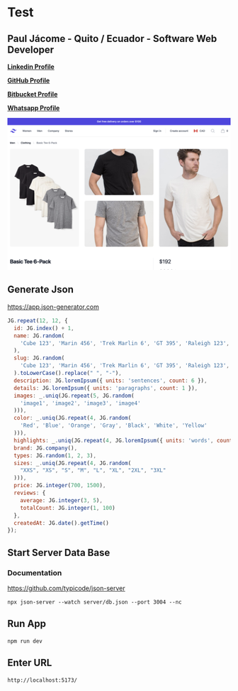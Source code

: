 # Test

## Paul Jácome - Quito / Ecuador - Software Web Developer

**[Linkedin Profile](https://bit.ly/paul-jacome-linkedin)**

**[GitHub Profile](https://bit.ly/paul-jacome-github)**

**[Bitbucket Profile](https://bit.ly/paul-jacome-bitbucket)**

**[Whatsapp Profile](https://bit.ly/paul-jacome-whatsapp)**

![Product_Png](https://raw.githubusercontent.com/ankalago/growpro-test/main/screenshot.png)

## Generate Json

https://app.json-generator.com

```javascript
JG.repeat(12, 12, {
  id: JG.index() + 1,
  name: JG.random(
    'Cube 123', 'Marin 456', 'Trek Marlin 6', 'GT 395', 'Raleigh 123', 'Chopper 345', 'Himiway 432', 'Super 73', 'Tower 672'
  ),
  slug: JG.random(
    'Cube 123', 'Marin 456', 'Trek Marlin 6', 'GT 395', 'Raleigh 123', 'Chopper 345', 'Himiway 432', 'Super 73', 'Tower 672'
  ).toLowerCase().replace(" ", "-"),
  description: JG.loremIpsum({ units: 'sentences', count: 6 }),
  details: JG.loremIpsum({ units: 'paragraphs', count: 1 }),
  images: _.uniq(JG.repeat(5, JG.random(
    'image1', 'image2', 'image3', 'image4'
  ))),
  color: _.uniq(JG.repeat(4, JG.random(
    'Red', 'Blue', 'Orange', 'Gray', 'Black', 'White', 'Yellow'
  ))),
  highlights: _.uniq(JG.repeat(4, JG.loremIpsum({ units: 'words', count: 6 }))),
  brand: JG.company(),
  types: JG.random(1, 2, 3),
  sizes: _.uniq(JG.repeat(4, JG.random(
    "XXS", "XS", "S", "M", "L", "XL", "2XL", "3XL"
  ))),
  price: JG.integer(700, 1500),
  reviews: {
    average: JG.integer(3, 5),
    totalCount: JG.integer(1, 100)
  },
  createdAt: JG.date().getTime()
});
```

## Start Server Data Base

### Documentation

https://github.com/typicode/json-server

```
npx json-server --watch server/db.json --port 3004 --nc
```

## Run App

```
npm run dev
```

## Enter URL

```
http://localhost:5173/
```
